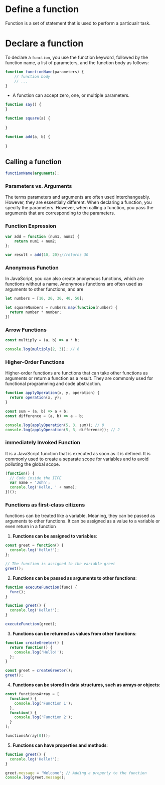 # Define a function
Function is a set of statement that is used to perform a particualr task.

# Declare a function
To declare a `function`, you use the function keyword, followed by the function name, a list of parameters, and the function body as follows:
```javascript
function functionName(parameters) {
    // function body
    // ...
}
```
* A function can accept zero, one, or multiple parameters.

```javascript
function say() {
}
```
```javascript
function square(a) {
    
}
```
```javascript
function add(a, b) {
    
}
```
## Calling a function
```javascript
functionName(arguments);
```
### Parameters vs. Arguments
The terms parameters and arguments are often used interchangeably. However, they are essentially different.
When declaring a function, you specify the parameters. However, when calling a function, you pass the arguments that are corresponding to the parameters.
### Function Expression
```javascript
var add = function (num1, num2) {
    return num1 + num2;
};

var result = add(10, 20);//returns 30
```
### Anonymous Function
In JavaScript, you can also create anonymous functions, which are functions without a name. Anonymous functions are often used as arguments to other functions, and are
```javascript
let numbers = [10, 20, 30, 40, 50];

let squareNumbers = numbers.map(function(number) {
  return number * number;
})
```
### Arrow Functions
```javascript
const multiply = (a, b) => a * b;

console.log(multiply(2, 3)); // 6

```
### Higher-Order Functions
Higher-order functions are functions that can take other functions as arguments or return a function as a result. They are commonly used for functional programming and code abstraction.
```javascript
function applyOperation(x, y, operation) {
  return operation(x, y);
}

const sum = (a, b) => a + b;
const difference = (a, b) => a - b;

console.log(applyOperation(5, 3, sum)); // 8
console.log(applyOperation(5, 3, difference)); // 2
```
### immediately Invoked Function
It is a JavaScript function that is executed as soon as it is defined. It is commonly used to create a separate scope for variables and to avoid polluting the global scope.
```javascript
(function() {
  // Code inside the IIFE
  var name = 'John';
  console.log('Hello, ' + name);
})();

```
### Functions as first-class citizens
functions can be treated like a variable. Meaning, they can be passed as arguments to other functions. It can be assigned as a value to a variable or even return in a function

1. **Functions can be assigned to variables**:
```javascript
const greet = function() {
  console.log('Hello!');
};

// The function is assigned to the variable greet
greet();

```
2. **Functions can be passed as arguments to other functions**:
```javascript
function executeFunction(func) {
  func();
}

function greet() {
  console.log('Hello!');
}

executeFunction(greet);

```
3. **Functions can be returned as values from other functions**:
```javascript
function createGreeter() {
  return function() {
    console.log('Hello!');
  };
}

const greet = createGreeter();
greet();

```
4. **Functions can be stored in data structures, such as arrays or objects**:
```javascript
const functionsArray = [
  function() {
    console.log('Function 1');
  },
  function() {
    console.log('Function 2');
  }
];

functionsArray[0]();

```
5. **Functions can have properties and methods**:
```javascript
function greet() {
  console.log('Hello!');
}

greet.message = 'Welcome'; // Adding a property to the function
console.log(greet.message);

```
